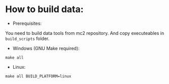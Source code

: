 # How to build data:

* Prerequisites:

You need to build data tools from mc2 repository. And copy executeables in `build_scripts` folder.

* Windows (GNU Make required):

`make all`

* Linux:

`make all BUILD_PLATFORM=linux`
